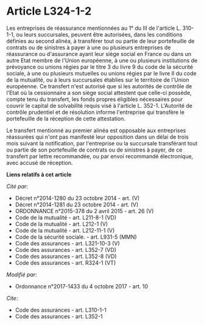# Article L324-1-2

Les entreprises de réassurance mentionnées au 1° du III de l'article L. 310-1-1, ou leurs succursales, peuvent être
autorisées, dans les conditions définies au second alinéa, à transférer tout ou partie de leur portefeuille de contrats ou de
sinistres à payer à une ou plusieurs entreprises de réassurance ou d'assurance ayant leur siège social en France ou dans un
autre Etat membre de l'Union européenne, à une ou plusieurs institutions de prévoyance ou unions régies par le titre 3 du
livre 9 du code de la sécurité sociale, à une ou plusieurs mutuelles ou unions régies par le livre II du code de la
mutualité, ou à leurs succursales établies sur le territoire de l'Union européenne. Ce transfert n'est autorisé que si les
autorités de contrôle de l'Etat où la cessionnaire a son siège social attestent que celle-ci possède, compte tenu du
transfert, les fonds propres éligibles nécessaires pour couvrir le capital de solvabilité requis visé à l'article L. 352-1.
L'Autorité de contrôle prudentiel et de résolution informe l'entreprise qui transfère le portefeuille de la réception de
cette attestation. 

Le transfert mentionné au premier alinéa est opposable aux entreprises réassurées qui n'ont pas manifesté leur opposition
dans un délai de trois mois suivant la notification, par l'entreprise ou la succursale transférant tout ou partie de son
portefeuille de contrats ou de sinistres à payer, de ce transfert  par lettre recommandée, ou par envoi recommandé
électronique, avec accusé de réception.

**Liens relatifs à cet article**

_Cité par_:

  - Décret n°2014-1280 du 23 octobre 2014 - art. (V)
  - Décret n°2014-1281 du 23 octobre 2014 - art. (V)
  - ORDONNANCE n°2015-378 du 2 avril 2015 - art. 26 (V)
  - Code de la mutualité - art. L211-8-1 (VD)
  - Code de la mutualité - art. L212-1 (V)
  - Code de la mutualité - art. L212-11-1 (V)
  - Code de la sécurité sociale. - art. L931-5 (MMN)
  - Code des assurances - art. L321-10-3 (V)
  - Code des assurances - art. L352-7 (VD)
  - Code des assurances - art. L352-8 (VD)
  - Code des assurances - art. R324-1 (VT)

_Modifié par_:

  - Ordonnance n°2017-1433 du 4 octobre 2017 - art. 10

_Cite_:

  - Code des assurances - art. L310-1-1
  - Code des assurances - art. L352-1
